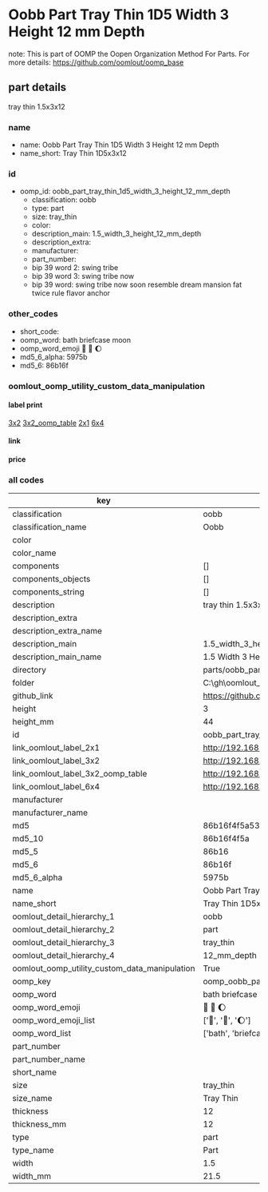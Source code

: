 # Oobb Part Tray Thin 1D5 Width 3 Height 12 mm Depth  

note: This is part of OOMP the Oopen Organization Method For Parts. For more details: https://github.com/oomlout/oomp_base

##  part details
  



tray thin 1.5x3x12



### name
* name: Oobb Part Tray Thin 1D5 Width 3 Height 12 mm Depth
* name_short: Tray Thin 1D5x3x12 
### id
* oomp_id: oobb_part_tray_thin_1d5_width_3_height_12_mm_depth
  * classification: oobb
  * type: part
  * size: tray_thin
  * color: 
  * description_main: 1.5_width_3_height_12_mm_depth
  * description_extra: 
  * manufacturer: 
  * part_number: 
  * bip 39 word 2: swing tribe
  * bip 39 word 3: swing tribe now
  * bip 39 word: swing tribe now soon resemble dream mansion fat twice rule flavor anchor

### other_codes
* short_code: 
* oomp_word: bath briefcase moon
* oomp_word_emoji :bath: :briefcase: :moon:
* md5_6_alpha: 5975b
* md5_6: 86b16f






### oomlout_oomp_utility_custom_data_manipulation
#### label print
[3x2](http://192.168.1.245:1112/?label=oomp%205975b)
[3x2_oomp_table](http://192.168.1.108:1112/?label=oomp%205975b)
[2x1](http://192.168.1.242:1112/?label=oomp%205975b)
[6x4](http://192.168.1.55:1112/?label=oomp%205975b)    

#### link

                              

#### price







### all codes 
| key | value |  
| --- | --- |  
| classification | oobb |  
| classification_name | Oobb |  
| color |  |  
| color_name |  |  
| components | [] |  
| components_objects | [] |  
| components_string | [] |  
| description | tray thin 1.5x3x12 |  
| description_extra |  |  
| description_extra_name |  |  
| description_main | 1.5_width_3_height_12_mm_depth |  
| description_main_name | 1.5 Width 3 Height 12 mm Depth |  
| directory | parts/oobb_part_tray_thin_1d5_width_3_height_12_mm_depth |  
| folder | C:\gh\oomlout_oobb_version_4_generated_parts\parts\oobb_part_tray_thin_1d5_width_3_height_12_mm_depth |  
| github_link | https://github.com/oomlout/oomlout_oomp_part_src/tree/main/parts/oobb_part_tray_thin_1d5_width_3_height_12_mm_depth |  
| height | 3 |  
| height_mm | 44 |  
| id | oobb_part_tray_thin_1d5_width_3_height_12_mm_depth |  
| link_oomlout_label_2x1 | http://192.168.1.242:1112/?label=oomp%205975b |  
| link_oomlout_label_3x2 | http://192.168.1.245:1112/?label=oomp%205975b |  
| link_oomlout_label_3x2_oomp_table | http://192.168.1.108:1112/?label=oomp%205975b |  
| link_oomlout_label_6x4 | http://192.168.1.55:1112/?label=oomp%205975b |  
| manufacturer |  |  
| manufacturer_name |  |  
| md5 | 86b16f4f5a5370e90a5bacf52e7a16e0 |  
| md5_10 | 86b16f4f5a |  
| md5_5 | 86b16 |  
| md5_6 | 86b16f |  
| md5_6_alpha | 5975b |  
| name | Oobb Part Tray Thin 1D5 Width 3 Height 12 mm Depth |  
| name_short | Tray Thin 1D5x3x12  |  
| oomlout_detail_hierarchy_1 | oobb |  
| oomlout_detail_hierarchy_2 | part |  
| oomlout_detail_hierarchy_3 | tray_thin |  
| oomlout_detail_hierarchy_4 | 12_mm_depth |  
| oomlout_oomp_utility_custom_data_manipulation | True |  
| oomp_key | oomp_oobb_part_tray_thin_1d5_width_3_height_12_mm_depth |  
| oomp_word | bath briefcase moon |  
| oomp_word_emoji | :bath: :briefcase: :moon: |  
| oomp_word_emoji_list | [':bath:', ':briefcase:', ':moon:'] |  
| oomp_word_list | ['bath', 'briefcase', 'moon'] |  
| part_number |  |  
| part_number_name |  |  
| short_name |  |  
| size | tray_thin |  
| size_name | Tray Thin |  
| thickness | 12 |  
| thickness_mm | 12 |  
| type | part |  
| type_name | Part |  
| width | 1.5 |  
| width_mm | 21.5 |  
